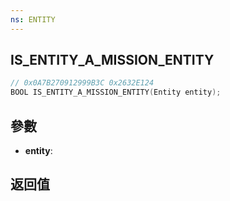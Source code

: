 ```yaml
---
ns: ENTITY
---
```

## IS_ENTITY_A_MISSION_ENTITY

```c
// 0x0A7B270912999B3C 0x2632E124
BOOL IS_ENTITY_A_MISSION_ENTITY(Entity entity);
```


## 參數
* **entity**: 

## 返回值
